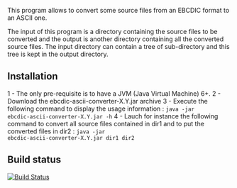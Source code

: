 This program allows to convert some source files from an EBCDIC format to an ASCII one. 

The input of this program is a directory containing the source files to be converted and the output is another directory containing all the converted source files. The input directory can contain a tree of sub-directory and this tree is kept in the output directory. 

Installation
------------ 

1 - The only pre-requisite is to have a JVM (Java Virtual Machine) 6+.
2 - Download the ebcdic-ascii-converter-X.Y.jar archive 
3 - Execute the following command to display the usage information :
<code>java -jar ebcdic-ascii-converter-X.Y.jar -h</code>
4 - Lauch for instance the following command to convert all source files contained in dir1 and to put the converted  files in dir2 :
<code>java -jar ebcdic-ascii-converter-X.Y.jar dir1 dir2</code>

Build status
------------

[![Build Status](https://api.travis-ci.org/SonarSource/ebcdic-to-ascii-converter.svg)](https://travis-ci.org/SonarSource/ebcdic-to-ascii-converter)
